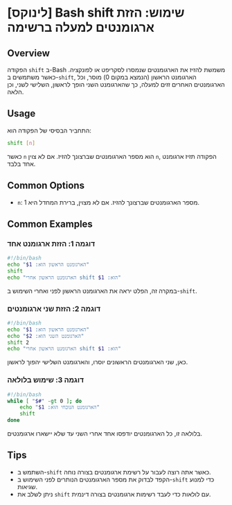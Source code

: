 # [לינוקס] Bash shift שימוש: הזזת ארגומנטים למעלה ברשימה

## Overview
הפקודה `shift` ב-Bash משמשת להזיז את הארגומנטים שנמסרו לסקריפט או לפונקציה. כאשר משתמשים ב-`shift`, הארגומנט הראשון (הנמצא במקום 0) מוסר, וכל הארגומנטים האחרים זזים למעלה, כך שהארגומנט השני הופך לראשון, השלישי לשני, וכן הלאה.

## Usage
התחביר הבסיסי של הפקודה הוא:

```bash
shift [n]
```

כאשר `n` הוא מספר הארגומנטים שברצונך להזיז. אם לא צוין `n`, הפקודה תזיז ארגומנט אחד בלבד.

## Common Options
- `n`: מספר הארגומנטים שברצונך להזיז. אם לא מצוין, ברירת המחדל היא 1.

## Common Examples

### דוגמה 1: הזזת ארגומנט אחד
```bash
#!/bin/bash
echo "הארגומנט הראשון הוא: $1"
shift
echo "הארגומנט הראשון אחרי shift הוא: $1"
```
במקרה זה, הפלט יראה את הארגומנט הראשון לפני ואחרי השימוש ב-`shift`.

### דוגמה 2: הזזת שני ארגומנטים
```bash
#!/bin/bash
echo "הארגומנט הראשון הוא: $1"
echo "הארגומנט השני הוא: $2"
shift 2
echo "הארגומנט הראשון אחרי shift הוא: $1"
```
כאן, שני הארגומנטים הראשונים יוסרו, והארגומנט השלישי יהפוך לראשון.

### דוגמה 3: שימוש בלולאה
```bash
#!/bin/bash
while [ "$#" -gt 0 ]; do
    echo "הארגומנט הנוכחי הוא: $1"
    shift
done
```
בלולאה זו, כל הארגומנטים יודפסו אחד אחרי השני עד שלא יישארו ארגומנטים.

## Tips
- השתמש ב-`shift` כאשר אתה רוצה לעבור על רשימת ארגומנטים בצורה נוחה.
- הקפד לבדוק את מספר הארגומנטים הנותרים לפני השימוש ב-`shift` כדי למנוע שגיאות.
- ניתן לשלב את `shift` עם לולאות כדי לעבד רשימות ארגומנטים בצורה דינמית.
